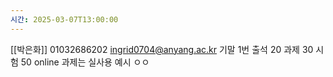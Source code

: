 ```yaml
---
시간: 2025-03-07T13:00:00
---
```

[[박은화]] 01032686202 ingrid0704@anyang.ac.kr 
기말 1번 
출석 20 과제 30 시험 50 
online
과제는 실사용 예시 ㅇㅇ 
